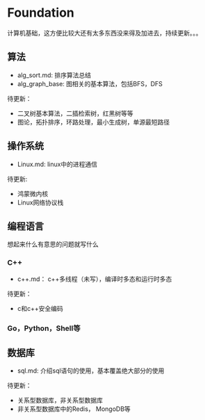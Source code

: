 # Foundation

计算机基础，这方便比较大还有太多东西没来得及加进去，持续更新。。。

## 算法

- alg_sort.md: 排序算法总结
- alg_graph_base: 图相关的基本算法，包括BFS，DFS

待更新：  
- 二叉树基本算法，二插检索树，红黑树等等
- 图论，拓扑排序，环路处理，最小生成树，单源最短路径

## 操作系统

- Linux.md: linux中的进程通信

待更新:  
- 鸿蒙微内核
- Linux网络协议栈

## 编程语言

想起来什么有意思的问题就写什么

### C++

- c++.md： c++多线程（未写），编译时多态和运行时多态

待更新：  
- c和c++安全编码

### Go，Python，Shell等

## 数据库

- sql.md: 介绍sql语句的使用，基本覆盖绝大部分的使用

待更新：

- 关系型数据库，非关系型数据库
- 非关系型数据库中的Redis， MongoDB等

